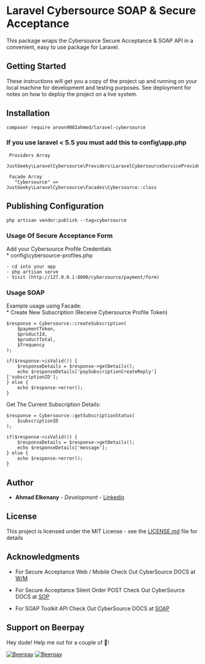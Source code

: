 # Laravel Cybersource SOAP & Secure Acceptance

This package wraps the Cybersource Secure Acceptance & SOAP API in a convenient, easy to use package for Laravel.

## Getting Started

These instructions will get you a copy of the project up and running on your local machine for development and testing purposes. See deployment for notes on how to deploy the project on a live system.

## Installation 

```
composer require aroon9002ahmed/laravel-cybersource
```

### If you use laravel < 5.5 you must add this to config\app.php
```
 Providers Array 
   JustGeeky\LaravelCybersource\Providers\LaravelCybersourceServiceProvider::class

 Facade Array 
   "Cybersource" => JustGeeky\LaravelCybersource\Facades\Cybersource::class

```

## Publishing Configuration

```
php artisan vendor:publish --tag=cybersource
```

### Usage Of Secure Acceptance Form

Add your Cybersource Profile Credentials 
 <br> *  config\cybersource-profiles.php
```
- cd into your app 
- php artisan serve
- Visit (http://127.0.0.1:8000/cybersource/payment/form)

```

### Usage SOAP 

Example usage using Facade:
 <br> *  Create New Subscription (Receive Cybersource Profile Token)
```
$response = Cybersource::createSubscription(
    $paymentToken,
    $productId,
    $productTotal,
    $frequency
);

if($response->isValid()) {
    $responseDetails = $response->getDetails();
    echo $responseDetails['paySubscriptionCreateReply']['subscriptionID'];
} else {
    echo $response->error();
}
```

Get The Current Subscription Details:

```
$response = Cybersource::getSubscriptionStatus(
    $subscriptionID
);

if($response->isValid()) {
    $responseDetails = $response->getDetails();
    echo $responseDetails['message'];
} else {
    echo $response->error();
}
```

## Author

* **Ahmad Elkenany** - *Development* - [Linkedin](https://www.linkedin.com/in/ahmad-elkenany/)

## License

This project is licensed under the MIT License - see the [LICENSE.md](https://github.com/a17mad/laravel-cybersource/blob/master/LICENSE) file for details

## Acknowledgments
- For Secure Acceptance Web / Mobile Check Out CyberSource DOCS at [W/M](https://www.cybersource.com/developers/getting_started/integration_methods/secure_acceptance_wm/)
- For Secure Acceptance Silent Order POST Check Out CyberSource DOCS at [SOP](https://www.cybersource.com/developers/getting_started/integration_methods/secure_acceptance_sop/)

- For SOAP Toolkit API Check Out CyberSource DOCS at [SOAP](https://www.cybersource.com/developers/getting_started/integration_methods/soap_toolkit_api/)


## Support on Beerpay
Hey dude! Help me out for a couple of :beers:!

[![Beerpay](https://beerpay.io/deva7mad/laravel-cybersource/badge.svg?style=beer-square)](https://beerpay.io/deva7mad/laravel-cybersource)  [![Beerpay](https://beerpay.io/deva7mad/laravel-cybersource/make-wish.svg?style=flat-square)](https://beerpay.io/deva7mad/laravel-cybersource?focus=wish)
